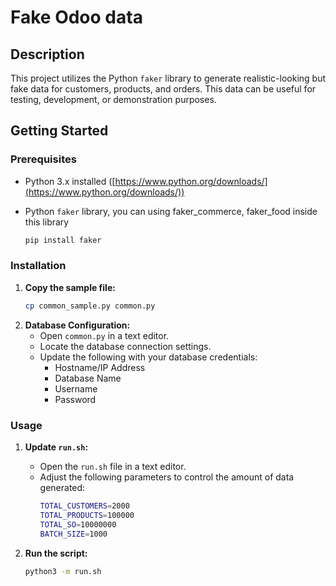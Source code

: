 # Fake Odoo data

## Description
This project utilizes the Python `faker` library to generate realistic-looking but fake data for customers, products, and orders. This data can be useful for testing, development, or demonstration purposes. 

## Getting Started

### Prerequisites

* Python 3.x installed ([https://www.python.org/downloads/](https://www.python.org/downloads/))
* Python `faker` library, you can using faker_commerce, faker_food inside this library

   ```bash
   pip install faker
    ```

### Installation

1. **Copy the sample file:**
   ```bash
   cp common_sample.py common.py
    ```
2. **Database Configuration:**
   * Open `common.py` in a text editor.
   * Locate the database connection settings.
   * Update the following with your database credentials:
     * Hostname/IP Address
     * Database Name
     * Username
     * Password

### Usage

1. **Update `run.sh`:**
   * Open the `run.sh` file in a text editor.
   * Adjust the following parameters to control the amount of data generated:
     ```bash
     TOTAL_CUSTOMERS=2000 
     TOTAL_PRODUCTS=100000 
     TOTAL_SO=10000000  
     BATCH_SIZE=1000 
     ```

2. **Run the script:**
   ```bash
   python3 -m run.sh
